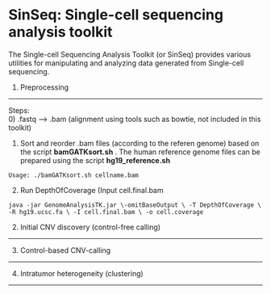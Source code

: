 SinSeq: Single-cell sequencing analysis toolkit
=======

The Single-cell Sequencing Analysis Toolkit (or SinSeq) provides various utilities for manipulating and analyzing data generated from Single-cell sequencing.


1. Preprocessing
-----------


Steps:    
0) .fastq --> .bam (alignment using tools such as bowtie, not included in this toolkit)    
1) Sort and reorder .bam files (according to the referen genome) based on the script **bamGATKsort.sh** . The human reference genome files can be prepared using the script **hg19_reference.sh**
```
Usage: ./bamGATKsort.sh cellname.bam  
```
2) Run DepthOfCoverage (Input cell.final.bam
```
java -jar GenomeAnalysisTK.jar \-omitBaseOutput \ -T DepthOfCoverage \ -R hg19.ucsc.fa \ -I cell.final.bam \ -o cell.coverage
```





2. Initial CNV discovery (control-free calling)
-----------



3. Control-based CNV-calling 
-----------




4. Intratumor heterogeneity (clustering)
-----------
